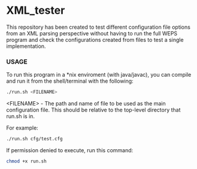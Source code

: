 # XML_tester
This repository has been created to test different configuration file options from an XML parsing perspective without having to run the full WEPS program 
and check the configurations created from files to test a single implementation.

### USAGE
To run this program in a \*nix enviroment (with java/javac), you can compile and run it from the shell/terminal with the following:

~~~bash
./run.sh <FILENAME>
~~~
 \<FILENAME\> \- The path and name of file to be used as the main configuration file. This should be relative to the top-level directory that run.sh is in.

For example:
~~~bash
./run.sh cfg/test.cfg
~~~

If permission denied to execute, run this command:
~~~bash 
chmod +x run.sh
~~~
